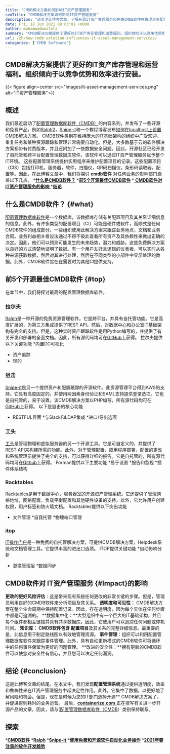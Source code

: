 ```yaml
---
title: "CMDB解决方案如何影响IT资产管理服务" 
seoTitle: "CMDB解决方案如何影响IT资产管理服务" 
description: "请关注此博客文章，了解开源IT资产管理服务和免费CMDB软件在管理众多配置项目中的重要性。" 
date: Fri, 18 Jun 2021 08:03:01 +0000
author: muhammadmustafa
summary: "CMDB解决方案提供了更好的IT资产库存管理和运营福利。组织倾向于以竞争优势和效率进行安装。" 
url: /zh/how-cmdb-solution-influences-it-asset-management-services/
categories: ['CMDB Software']
---
```


## CMDB解决方案提供了更好的IT资产库存管理和运营福利。组织倾向于以竞争优势和效率进行安装。

{{< figure align=center src="images/it-asset-management-services.png" alt="IT资产管理服务">}}


## **概述**
我们最近启动了[配置管理数据库软件（CMDB）][1]的内容系列，并发布了一些开源和免费产品，例如[Ralph][2][2]，[Snipe-it][3]和一个教程博客发布[如何在localhost上设置CMDB解决方案][4]。 CMDB软件类别在维持庞大的IT基础架构的组织中广受欢迎。重复任务和某种资源跟踪和管理非常需要自动化。但是，大多数基于云的软件解决方案都带有付费版本，并且还附加了一些数据安全问题。因此，开源社区已经开发了自托管和跨平台配置管理数据库软件，该软件可以通过IT资产管理服务赋予整个IT环境。
这些配置管理系统提供实用程序来维护配置项目的记录。这些配置项目（CIS）包括打印机，服务器，软件，扫描仪，QR码扫描仪，条形码读取器，配置等。因此，在此博客文章中，我们将探讨 **cmdb软件** 对任何业务的影响部门涵盖以下几点。
  ***[什么是CMDB软件？][5]** 
  ***[前5个开源最佳CMDB软件][6]** 
  *[ **CMDB软件对IT资产管理服务的影响** ][7]
  ***[结论][8]** 

## **什么是CMDB软件？**   {#what}
[配置管理数据库软件][1]是一个数据库，该数据库存储有关配置项目及其关系详细信息的信息。此外，有许多类型的配置项目（CI）可能是硬件或软件，而顺式是任何CMDB软件的组成部分。一些组织使用此解决方案来跟踪业务地点，文档和业务合同。业务利益相关者设法通过不得不彼此查看所有资产及其依赖性来做出正确的决定。因此，他们可以预测可能发生的未来趋势，潜力和威胁。这些免费解决方案以良好的方式清楚地证明了数据。有一个用户友好且逻辑的仪表板，可以实时从各种来源获取数据，然后对其进行处理，然后在不同类型的小部件中显示处理的数据。此外，CMDB软件旨在在需要时为其他CI提供支持。

## **前5个开源最佳CMDB软件**   {#top}
在本节中，我们将探讨最高的配置管理数据库软件。

### 拉尔夫
[Ralph][2]是一种开源的免费资源管理软件。它是跨平台，并具有自托管功能。它是高度扩展的，为第三方集成提供了REST API。然后，对数据中心和办公室IT基础架构有完全的支持。但是，这种实时资产跟踪软件是用Python编写的，并提供了有关开发和部署的全面文档。因此，所有源代码均可在[GitHub][9]上获得。
拉尔夫提供以下关键功能
  *内置DC可视化
  * 资产追踪
  * 轻的

### 狙击
[Snipe-it][3]是另一个提供资产和配置跟踪的开源软件。此资源管理平台得到AWS的支持。它具有高度固定的，并使用两因素身份验证和SAML支持提供登录选项。它也是自托管的，易于设置。该CMDB解决方案以PHP编写，所有源代码均可在[GitHub][10]上获得。
以下是狙击的核心功能
  * RESTFUL界面
  *与Slack和LDAP集成
  *进口/导出选项

### 工头
[工头][11]是管理物理和虚拟服务器的另一个开源工具。它是可自定义的，并提供了REST API来构建所需的功能。此外，对于管理配置，应用程序部署，配置的更改和系统管理员提供了完全的支持，可以获得详细的报告。它是自托管的，所有源代码均可在[Github][12]上获得。
Forman提供以下主要功能
  *易于设置
  *报告和监视
  *插件体系结构

### Racktables
[Racktables][13]是用于数据中心，服务器室的开源资产管理系统。它还提供了管理网络地址，网络配置，负载平衡配置和其他硬件设备的支持。此外，它允许用户创建权限，用户标签和防火墙文档。
Racktables提供以下突出功能
  * 文件管理
  *自我托管
  *物理端口管理

### itop
[IT操作门户][14]是一种免费的自托管解决方案，可提供CMDB解决方案，Helpdesk系统和文档管理工具。它提供丰富的进出口选项。
ITOP提供关键功能
  *自动影响分析
  * 更换管理层
  *数据同步

## CMDB软件对[][15] IT资产管理服务 {#Impact}的影响
**更改的更好风险评估**：这是带来现有系统任何更改的非常关键的步骤。但是，管理员利用良好的CMDB软件来分析项目及其关系。
**透明度和可见性：** CMDB解决方案在整个生命周期中保持配置记录。因此，存在透明度，因为每个实体在任何步骤中都是可追溯的。
**数据集中化：**大型组织中有一个巨大的IT基础架构，并且每个组件都相互链接并具有共享数据库。因此，它使用户可以追踪任何问题或停机时间。
**知识库： **CMDB软件包含** 配置项目**及其关系的完整详细信息。最重要的是，此信息用于制定路线图以有效地管理资源。
**事件管理**：组织可以利用配置管理数据库软件来跟踪事件管理。此外，具有自动更新模式的CMDB软件可将循环中的任何事件保留为更好的问题管理。
**改进的安全性：**拥有更新的CMDB软件可以使您对安全性有信心，并且您可以决定任何漏洞。

## **结论**   {#conclusion}
这是此博客文章的结尾。在本文中，我们发现**配置管理系统**通过提供透明度，效率和鲁棒性来在IT资产管理服务中起决定性作用。此外，它集中了数据，以更好地了解风险和机会。但是，现在是时候为您的IT部门选择开源** CMDB解决方案了，并促进否则耗时的业务运营。
最后，[**containerize.com** ][16]正在撰写有关进一步开源产品的文章。因此，请与[[][17][配置管理数据库软件（CMDB][1]）类别保持联系。

## 探索
  ***[CMDB软件][1]** 
  ***[Ralph][2]** 
  *[**Snipe-it** ][3]
  *[**使用免费和开源软件自动化业务操作**][18]
  ***[2021年要注意的软件开发趋势][19]** 

  
[1]: https://products.containerize.com/cmdb-software/
[2]: https://products.containerize.com/cmdb-software/ralph/
[3]: https://products.containerize.com/cmdb-software/snipe-it/
[4]: https://blog.containerize.com/cmdb-software/how-to-set-up-cmdb-solution-ralph-on-localhost/
[5]: #what
[6]: #top
[7]: #impact
[8]: #Conclusion
[9]: https://github.com/allegro/ralph
[10]: https://github.com/snipe/snipe-it
[11]: https://theforeman.org/
[12]: https://github.com/theforeman/foreman
[13]: https://www.racktables.org/
[14]: https://www.combodo.com/itop
[15]: https://blog.containerize.com/wp-admin/post.php?post=5864&action=edit#app
[16]: https://www.containerize.com/
[17]: https://products.containerize.com/single-sign-on/
[18]: https://blog.containerize.com/blogging/automate-business-operations-using-open-source-software/
[19]: https://blog.containerize.com/blockchain-platforms/software-development-trends-to-look-out-for-in-2021/
